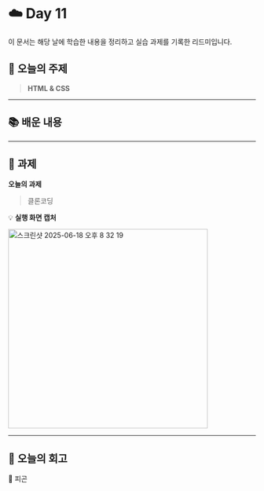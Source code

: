 # ☁️ Day 11
이 문서는 해당 날에 학습한 내용을 정리하고 실습 과제를 기록한 리드미입니다.

## 🔖 오늘의 주제
> **HTML & CSS**

---

## 📚 배운 내용


---

## 📝 과제

**오늘의 과제**
> 클론코딩

💡 **실행 화면 캡처**

<img width="406" alt="스크린샷 2025-06-18 오후 8 32 19" src="https://github.com/user-attachments/assets/ca876694-31da-4dc4-a42d-4ed335ecad1e" />

---

## 💭 오늘의 회고
🥲 피곤
